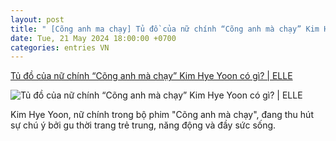 ```yaml
---
layout: post
title: " [Cõng anh ma chạy] Tủ đồ của nữ chính “Cõng anh mà chạy” Kim Hye Yoon có gì? | ELLE"
date: Tue, 21 May 2024 18:00:00 +0700
categories: entries VN
---
```

[Tủ đồ của nữ chính “Cõng anh mà chạy” Kim Hye Yoon có gì? | ELLE](https://www.elle.vn/sao-style/tu-do-nu-chinh-cong-anh-ma-chay)

![Tủ đồ của nữ chính “Cõng anh mà chạy” Kim Hye Yoon có gì? | ELLE](https://www.elle.vn/wp-content/uploads/2024/05/21/588018/ellevn-11-730x410.jpg)

Kim Hye Yoon, nữ chính trong bộ phim "Cõng anh mà chạy", đang thu hút sự chú ý bởi gu thời trang trẻ trung, năng động và đầy sức sống.

